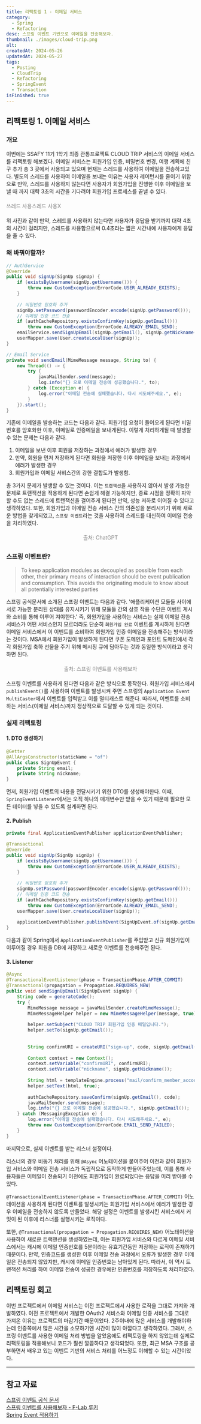 ```yaml
---
title: 리팩토링 1 - 이메일 서비스
category:
  - Spring
  - Refactoring
desc: 스프링 이벤트 기반으로 이메일을 전송해보자.
thumbnail: ./images/cloud-trip.png
alt: 
createdAt: 2024-05-26
updatedAt: 2024-05-27
tags:
  - Posting
  - CloudTrip
  - Refactoring
  - SpringEvent
  - Transaction
isFinished: true
---
```

## 리팩토링 1. 이메일 서비스

### 개요

이번에는 SSAFY 11기 1학기 최종 관통프로젝트 CLOUD TRIP 서비스의 이메일 서비스를 리팩토링 해보겠다. 이메일 서비스는 회원가입 인증, 비밀번호 변경, 여행 계획에 친구 추가 총 3 곳에서 사용되고 있으며 현재는 스레드를 사용하여 이메일을 전송하고있다. 별도의 스레드를 사용하여 이메일을 보내는 이유는 사용자 레이턴시를 줄이기 위함으로 만약, 스레드를 사용하지 않는다면 사용자가 회원가입을 진행한 이후 이메일을 보낼 때 까지 대략 3초의 시간을 기다려야 회원가입 프로세스를 끝낼 수 있다.


<div style="display: flex; flex-direction: row; align-items:center;">
	<div  style="display: flex; flex-direction: column; align-items:center;">
		<img src="https://i.imgur.com/0nVdojU.png" alt=""/>
	<span style="margin-top: 5px; margin-bottom: 5px; color: gray;">쓰레드 사용</span>
	</div>
	<div  style="display: flex; flex-direction: column; align-items:center;">
	<img src="https://i.imgur.com/syopAlp.png" alt=""/>
	<span style="margin-top: 5px; margin-bottom: 5px; color: gray;">스레드 사용X</span>
	</div>
</div>

위 사진과 같이 만약, 스레드를 사용하지 않는다면 사용자가 응답을 받기까지 대략 4초의 시간이 걸리지만, 스레드를 사용함으로써 0.4초라는 짧은 시간내에 사용자에게 응답을 줄 수 있다.

### 왜 바꿔야할까?

```java
// AuthService
@Override  
public void signUp(SignUp signUp) {  
    if (existsByUsername(signUp.getUsername())) {  
        throw new CustomException(ErrorCode.USER_ALREADY_EXISTS);  
    }  
  
    // 비밀번호 암호화 추가  
    signUp.setPassword(passwordEncoder.encode(signUp.getPassword()));  
    // 이메일 인증 코드 전송  
    if (authCacheRepository.existsConfirmKey(signUp.getEmail()))  
        throw new CustomException(ErrorCode.ALREADY_EMAIL_SEND);  
    emailService.sendSignUpEmail(signUp.getEmail(), signUp.getNickname());  
    userMapper.save(User.createLocalUser(signUp));  
}

// Email Service
private void sendEmail(MimeMessage message, String to) {  
	new Thread(() -> {  
        try {  
            javaMailSender.send(message);  
            log.info("{} 으로 이메일 전송에 성공했습니다.", to);  
        } catch (Exception e) {  
            log.error("이메일 전송에 실패했습니다. 다시 시도해주세요.", e);  
        }  
    }).start();  
}
```

기존에 이메일을 발송하는 코드는 다음과 같다. 회원가입 요청이 들어오게 된다면 비밀번호를 암호화한 이후, 이메일로 인증메일을 보내게된다. 이렇게 처리하게될 때 발생할 수 있는 문제는 다음과 같다.

1. 이메일을 보낸 이후 회원을 저장하는 과정에서 에러가 발생한 경우
2. 만약, 회원을 먼저 저장하게 된다면 회원을 저장한 이후 이메일을 보내는 과정에서 에러가 발생한 경우
3. 회원가입과 이메일 서비스간의 강한 결합도가 발생함.

총 3가지 문제가 발생할 수 있는 것이다. 이는 `트랜잭션`을 사용하지 않아서 발생 가능한 문제로 트랜잭션을 적용하게 된다면 손쉽게 해결 가능하지만, 종료 시점을 정확히 파악할 수도 없는 스레드에 트랜잭션을 걸어주게 된다면 만약, 성능 저하로 이어질 수 있다고 생각하였다. 또한, 회원가입과 이메일 전송 서비스 간의 의존성을 분리시키기 위해 새로운 방법을 찾게되었고, `스프링 이벤트`라는 것을 사용하여 스레드를 대신하여 이메일 전송을 처리하였다.

<div style="display: flex; flex-direction: column; align-items:center;">
	<img src="https://i.imgur.com/KmUzbVb.png" alt=""/>
	<span style="margin-top: 5px; margin-bottom: 5px; color: gray;">출처: ChatGPT </span>
</div>

### 스프링 이벤트란?


> To keep application modules as decoupled as possible from each other, their primary means of interaction should be event publication and consumption. This avoids the originating module to know about all potentially interested parties


스프링 공식문서에 소개된 스프링 이벤트는 다음과 같다. '애플리케이션 모듈들 사이에 서로 가능한 분리된 상태를 유지시키기 위해 모듈들 간의 상호 작용 수단은 이벤트 게시와 소비를 통해 이루어 져야한다.' 즉, 회원가입을 사용하는 서비스는 실제 이메일 전송 서비스가 어떤 서비스인지 모르더라도 단순히 `회원가입 완료` 이벤트를 게시하게 된다면 이메일 서비스에서 이 이벤트를 소비하여 회원가입 인증 이메일을 전송해주는 방식이라는 것이다. MSA에서 회원가입이 발생하게 된다면 쿠폰 도메인과 포인트 도메인에서 각각 회원가입 축하 선물을 주기 위해 메시징 큐에 담아두는 것과 동일한 방식이라고 생각하면 된다.


<div style="display: flex; flex-direction: column; align-items:center;">
	<img src="https://i.imgur.com/EugEsuP.png" alt=""/>
	<span style="margin-top: 5px; margin-bottom: 5px; color: gray;">출처: 스프링 이벤트를 사용해보자</span>
</div>


스프링 이벤트를 사용하게 된다면 다음과 같은 방식으로 동작한다. 회원가입 서비스에서 `publishEvent()`를 사용하여 이벤트를 발생시켜 주면 스프링의 `Application Event MultiCaster`에서 이벤트를 입력받고 이를 멀티캐스트 해준다. 따라서, 이벤트를 소비하는 서비스(이메일 서비스)까지 정상적으로 도달할 수 있게 되는 것이다.

### 실제 리팩토링

#### 1. DTO 생성하기

```java
@Getter  
@AllArgsConstructor(staticName = "of")  
public class SignUpEvent {  
    private String email;  
    private String nickname;  
}
```

먼저, 회원가입 이벤트의 내용을 전달시키기 위한 DTO를 생성해야한다. 이때, `SpringEventListener`에서는 오직 하나의 매개변수만 받을 수 있기 때문에 필요한 모든 데이터를 넣을 수 있도록 설계하면 된다.

#### 2. Publish

```java
private final ApplicationEventPublisher applicationEventPublisher;

@Transactional  
@Override  
public void signUp(SignUp signUp) {  
    if (existsByUsername(signUp.getUsername())) {  
        throw new CustomException(ErrorCode.USER_ALREADY_EXISTS);  
    }  
  
    // 비밀번호 암호화 추가  
    signUp.setPassword(passwordEncoder.encode(signUp.getPassword()));  
    // 이메일 인증 코드 전송  
    if (authCacheRepository.existsConfirmKey(signUp.getEmail()))  
        throw new CustomException(ErrorCode.ALREADY_EMAIL_SEND);  
    userMapper.save(User.createLocalUser(signUp));  
  
    applicationEventPublisher.publishEvent(SignUpEvent.of(signUp.getEmail(), signUp.getNickname()));  
}
```

다음과 같이 Spring에서 `ApplicationEventPublisher`를 주입받고 신규 회원가입이 이루어질 경우 회원을 DB에 저장하고 새로운 이벤트를 전송해주면 된다.

#### 3. Listener

```java
@Async  
@TransactionalEventListener(phase = TransactionPhase.AFTER_COMMIT)  
@Transactional(propagation = Propagation.REQUIRES_NEW)  
public void sendSignUpEmail(SignUpEvent signUp) {  
    String code = generateCode();  
    try {  
        MimeMessage message = javaMailSender.createMimeMessage();  
        MimeMessageHelper helper = new MimeMessageHelper(message, true);  
  
        helper.setSubject("CLOUD TRIP 회원가입 인증 메일입니다.");  
        helper.setTo(signUp.getEmail());  
  
  
        String confirmURI = createURI("sign-up", code, signUp.getEmail(), "");  
  
        Context context = new Context();  
        context.setVariable("confirmURI", confirmURI);  
        context.setVariable("nickname", signUp.getNickname());  
  
        String html = templateEngine.process("mail/confirm_member_account_mail", context);  
        helper.setText(html, true);  
  
        authCacheRepository.saveConfirm(signUp.getEmail(), code);  
        javaMailSender.send(message);  
        log.info("{} 으로 이메일 전송에 성공했습니다.", signUp.getEmail());  
    } catch (MessagingException e) {  
        log.error("이메일 전송에 실패했습니다. 다시 시도해주세요.", e);  
        throw new CustomException(ErrorCode.EMAIL_SEND_FAILED);  
    }  
}
```

마지막으로, 실제 이벤트를 받는 리스너 설정이다. 

리스너의 경우 비동기 처리를 위해 `@Async` 어노테이션을 붙여주어 이전과 같이 회원가입 서비스와 이메일 전송 서비스가 독립적으로 동작하게 만들어주었는데, 이를 통해 사용자들은 이메일이 전송되기 이전에도 회원가입이 완료되었다는 응답을 미리 받아볼 수 있다. 

`@TransactionalEventListener(phase = TransactionPhase.AFTER_COMMIT)` 어노테이션을 사용하게 된다면 이벤트를 발생시키는 회원가입 서비스에서 에러가 발생한 경우 이메일을 전송하지 않도록 만들었다. 해당 설정은 이벤트를 발생시킨 서비스에서 커밋이 된 이후에 리스너를 실행시키는 로직이다.

또한, `@Transactional(propagation = Propagation.REQUIRES_NEW)` 어노테이션을 사용하여 새로운 트랙잰션을 생성하였는데, 이는 회원가입 서비스와 다르게 이메일 서비스에서는 캐시에 이메일 인증번호를 5분이라는 유효기간동안 저장하는 로직이 존재하기 때문이다. 만약, 인증코드를 생성한 이후 이메일 전송 과정에서 오류가 발생한 경우 이메일은 전송되지 않았지만, 캐시에 이메일 인증번호는 남아있게 된다. 따라서, 이 역시 트랜잭션 처리를 하여 이메일 전송이 성공한 경우에만 인증번호를 저장하도록 처리하였다.

## 리팩토링 회고

이번 프로젝트에서 이메일 서비스는 이전 프로젝트에서 사용한 로직을 그대로 가져와 개발하였다. 이전 프로젝트에서 개발한 OAuth2 서비스와 이메일 인증 서비스를 그대로 가져온 이유는 프로젝트의 마감기간 때문이었다. 2주이내에 많은 서비스를 개발해야하는데 인증쪽에서 많은 시간을 소모하기엔 시간이 많이 아깝다고 생각하였다. 그래서, 스프링 이벤트를 사용한 이메일 처리 방법을 알았음에도 리팩토링을 하지 않았는데 실제로 리팩토링을 적용해보니 코드가 훨씬 깔끔하다고 생각되었다. 또한, 최근 MSA 구조를 공부하면서 배우고 있는 이벤트 기반의 서비스 처리를 어느정도 이해할 수 있는 시간이었다.

---
## 참고 자료
[스프링 이벤트 공식 문서](https://docs.spring.io/spring-modulith/reference/events.html)    
[스프링 이벤트를 사용해보자 - F-Lab 루키](https://www.youtube.com/watch?v=2Hq9htCE0vA)  
[Spring Event 적용하기](https://velog.io/@junho5336/Spring-Event-%EC%A0%81%EC%9A%A9%ED%95%98%EA%B8%B0)  
